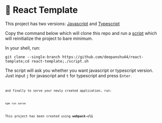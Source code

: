 # 🚀 React Template
This project has two versions: [Javascript](https://github.com/deepanshu44/react-template/tree/master/for-using-javascript-version) and [Typescript](https://github.com/deepanshu44/react-template/tree/master/for-using-typescript-version)

Copy the command below which will clone this repo and run a [script](https://github.com/deepanshu44/react-template/blob/master/script.sh) which will reinitialize the project to bare minimum.

In your shell, run:
```
git clone --single-branch https://github.com/deepanshu44/react-template;cd react-template;./script.sh
```

The script will ask you whether you want javascript or typescript version. Just input `j` for javascript and `t` for typescript and press <code>Enter<code>.

and finally to serve your newly created application, run: 
```
npm run serve
```

This project has been created using **webpack-cli**
